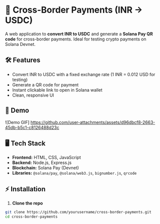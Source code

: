 # 💸 Cross-Border Payments (INR → USDC)

A web application to **convert INR to USDC** and generate a **Solana Pay QR code** for cross-border payments. Ideal for testing crypto payments on Solana Devnet.

## 🛠 Features

- Convert INR to USDC with a fixed exchange rate (1 INR = 0.012 USD for testing)
- Generate a QR code for payment
- Instant clickable link to open in Solana wallet
- Clean, responsive UI

## 🚀 Demo

![Demo GIF] 
https://github.com/user-attachments/assets/d96dbcf8-2663-45db-b5c1-c8126488d23c

## 🖥 Tech Stack

- **Frontend:** HTML, CSS, JavaScript
- **Backend:** Node.js, Express.js
- **Blockchain:** Solana Pay (Devnet)
- **Libraries:** `@solana/pay`, `@solana/web3.js`, `bignumber.js`, `qrcode`

## ⚡ Installation

1. **Clone the repo**

```bash
git clone https://github.com/yourusername/cross-border-payments.git
cd cross-border-payments
```
